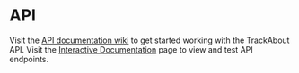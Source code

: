 API
===

Visit the [API documentation wiki][api-wiki] to get started working with the TrackAbout API. Visit the [Interactive Documentation][swagger] page to view and test API endpoints.

[api-wiki]: https://github.com/trackabout/API/wiki/TrackAbout-API-Documentation
[swagger]: https://www.trackabout.com/api/docs
